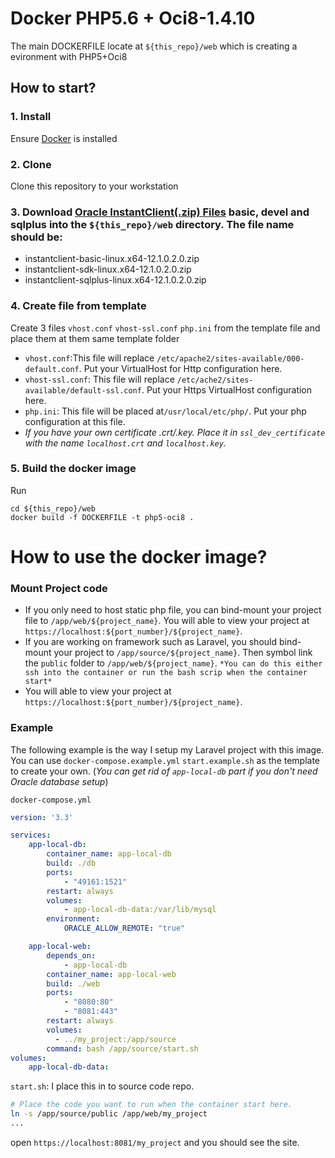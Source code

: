 # Docker PHP5.6 + Oci8-1.4.10
The main DOCKERFILE locate at `${this_repo}/web` which is creating a evironment with PHP5+Oci8

## How to start?

### 1. Install
Ensure [Docker](https://www.docker.com/) is installed

### 2. Clone
Clone this repository to your workstation

### 3. Download [Oracle InstantClient(.zip) Files](http://www.oracle.com/technetwork/topics/linuxx86-64soft-092277.html) **basic, devel** and **sqlplus** into the `${this_repo}/web` directory. The file name should be:
* instantclient-basic-linux.x64-12.1.0.2.0.zip
* instantclient-sdk-linux.x64-12.1.0.2.0.zip
* instantclient-sqlplus-linux.x64-12.1.0.2.0.zip

### 4. Create file from template
Create 3 files `vhost.conf` `vhost-ssl.conf` `php.ini` from the template file and place them at them same template folder
- `vhost.conf`:This file will replace `/etc/apache2/sites-available/000-default.conf`. Put your VirtualHost for Http configuration here.
- `vhost-ssl.conf`: This file will replace `/etc/ache2/sites-available/default-ssl.conf`. Put your Https VirtualHost configuration here.
- `php.ini`: This file will be placed at`/usr/local/etc/php/`. Put your php configuration at this file.
- *If you have your own certificate .crt/.key. Place it in `ssl_dev_certificate` with the name `localhost.crt` and `localhost.key`.*

### 5. Build the docker image
Run
```
cd ${this_repo}/web
docker build -f DOCKERFILE -t php5-oci8 .
```

# How to use the docker image?

### Mount Project code
* If you only need to host static php file, you can bind-mount your project file to `/app/web/${project_name}`. You will able to view your project at `https://localhost:${port_number}/${project_name}`.
* If you are working on framework such as Laravel, you should bind-mount your project to `/app/source/${project_name}`. Then symbol link the `public` folder to `/app/web/${project_name}`. ```*You can do this either ssh into the container or run the bash scrip when the container start*```
* You will able to view your project at `https://localhost:${port_number}/${project_name}`.

### Example
The following example is the way I setup my Laravel project with this image. You can use `docker-compose.example.yml` `start.example.sh` as the template to create your own. (*You can get rid of `app-local-db` part if you don't need Oracle database setup*)


`docker-compose.yml`
```yaml
version: '3.3'

services:
    app-local-db:
        container_name: app-local-db
        build: ./db
        ports:
            - "49161:1521"
        restart: always
        volumes:
            - app-local-db-data:/var/lib/mysql
        environment:
            ORACLE_ALLOW_REMOTE: "true"

    app-local-web:
        depends_on:
            - app-local-db
        container_name: app-local-web
        build: ./web
        ports:
            - "8080:80"
            - "8081:443"
        restart: always
        volumes:
          - ../my_project:/app/source
        command: bash /app/source/start.sh
volumes:
    app-local-db-data:
```

`start.sh`: I place this in to source code repo.
```bash
# Place the code you want to run when the container start here.
ln -s /app/source/public /app/web/my_project
...
```

open `https://localhost:8081/my_project` and you should see the site.